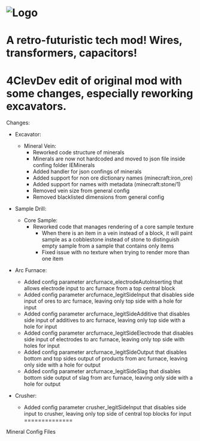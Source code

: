 ![Logo](https://raw.githubusercontent.com/BluSunrize/ImmersiveEngineering/master/src/main/resources/assets/immersiveengineering/logo.png)
==============

A retro-futuristic tech mod!
Wires, transformers, capacitors!
==============

4ClevDev edit of original mod with some changes, especially reworking excavators.
==============

Changes:

  * Excavator:<br/>
    * Mineral Vein:<br/>
      + Reworked code structure of minerals<br/>
      + Minerals are now not hardcoded and moved to json file inside confing folder IEMinerals<br/>
      + Added handler for json confings of minerals<br/>
      + Added support for non ore dictionary names (minecraft:iron_ore)<br/>
      + Added support for names with metadata (minecraft:stone/1)<br/>
      - Removed vein size from general config<br/>
      - Removed blacklisted dimensions from general config<br/>
    
  * Sample Drill:<br/>
    * Core Sample:<br/>
      + Reworked code that manages rendering of a core sample texture<br/>
        + When there is an item in a vein instead of a block, it will paint sample as a cobblestone instead of stone to distinguish empty sample from a sample that contains only items<br/>
        + Fixed issue with no texture when trying to render more than one item<br/>
    
  * Arc Furnace:<br/>
    + Added config parameter arcfurnace_electrodeAutoInserting that allows electrode input to arc furnace from a top central block<br/>
    + Added config parameter arcfurnace_legitSideInput that disables side input of ores to arc furnace, leaving only top side with a hole for input<br/>
    + Added config parameter arcfurnace_legitSideAdditive that disables side input of additives to arc furnace, leaving only top side with a hole for input<br/>
    + Added config parameter arcfurnace_legitSideElectrode that disables side input of electrodes to arc furnace, leaving only top side with holes for input<br/>
    + Added config parameter arcfurnace_legitSideOutput that disables bottom and top sides output of products from arc furnace, leaving only side with a hole for output<br/>
    + Added config parameter arcfurnace_legitSideSlag that disables bottom side output of slag from arc furnace, leaving only side with a hole for output<br/>
    
  * Crusher:<br/>
    + Added config parameter crusher_legitSideInput that disables side input to crusher, leaving only top side of central top blocks for input
==============

  Mineral Config Files
